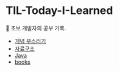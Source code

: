 # TIL-Today-I-Learned
:memo: 초보 개발자의 공부 기록.

* [개념 부스러기](https://github.com/thdqudgns/TIL-Today-I-Learned/tree/main/%EA%B0%9C%EB%85%90%20%EB%B6%80%EC%8A%A4%EB%9F%AC%EA%B8%B0)
* [자료구조](https://github.com/thdqudgns/TIL-Today-I-Learned/tree/main/%EC%9E%90%EB%A3%8C%EA%B5%AC%EC%A1%B0)
* [Java](https://github.com/thdqudgns/TIL-Today-I-Learned/tree/main/Java)
* [books](https://github.com/thdqudgns/TIL-Today-I-Learned/tree/main/books)
